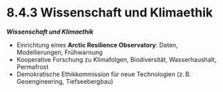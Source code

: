 # 8.4.3 Wissenschaft und Klimaethik

_**Wissenschaft und Klimaethik**_

* Einrichtung eines **Arctic Resilience Observatory**: Daten, Modellierungen, Frühwarnung
* Kooperative Forschung zu Klimafolgen, Biodiversität, Wasserhaushalt, Permafrost
* Demokratische Ethikkommission für neue Technologien (z. B. Geoengineering, Tiefseebergbau)
